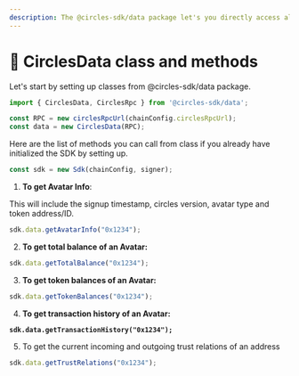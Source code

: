 ```yaml
---
description: The @circles-sdk/data package let's you directly access all Circles RPC data.
---
```


# 📝 CirclesData class and methods

Let's start by setting up classes from @circles-sdk/data package.

```javascript
import { CirclesData, CirclesRpc } from '@circles-sdk/data';
```

```javascript
const RPC = new circlesRpcUrl(chainConfig.circlesRpcUrl);
const data = new CirclesData(RPC);
```

Here are the list of methods you can call from class if you already have initialized the SDK by setting up.

```javascript
const sdk = new Sdk(chainConfig, signer);
```

1. **To get Avatar Info**:&#x20;

This will include the signup timestamp, circles version, avatar type and token address/ID.

```javascript
sdk.data.getAvatarInfo("0x1234");
```

2. **To get total balance of an Avatar:**&#x20;

```javascript
sdk.data.getTotalBalance("0x1234");
```

3. **To get token balances of an Avatar:**

```javascript
sdk.data.getTokenBalances("0x1234");
```

4. **To get transaction history of an Avatar:**

<pre class="language-javascript"><code class="lang-javascript"><strong>sdk.data.getTransactionHistory("0x1234");
</strong></code></pre>

5. To get the current incoming and outgoing trust relations of an address

```javascript
sdk.data.getTrustRelations("0x1234");
```
